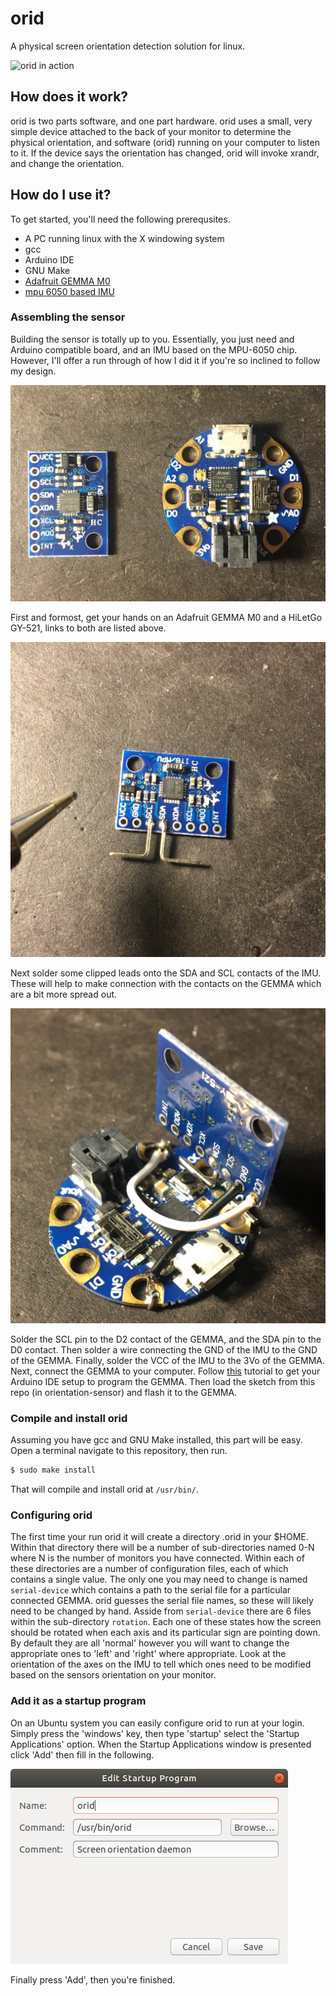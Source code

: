 # orid
A physical screen orientation detection solution for linux.

![orid in action](https://raw.githubusercontent.com/mrpossoms/orid/master/.demo.gif)

## How does it work?

orid is two parts software, and one part hardware. orid uses a small, very simple device attached to the back of your monitor to determine the physical orientation, and software (orid) running on your computer to listen to it. If the device says the orientation has changed, orid will invoke xrandr, and change the orientation.

## How do I use it?

To get started, you'll need the following prerequsites.
* A PC running linux with the X windowing system
* gcc
* Arduino IDE
* GNU Make
* [Adafruit GEMMA M0](https://www.adafruit.com/product/3501?gclid=EAIaIQobChMIlO-QtLPu3gIVHLbACh3wqQCeEAYYASABEgKh7fD_BwE)
* [mpu 6050 based IMU](http://a.co/d/7XmvxoI)

### Assembling the sensor

Building the sensor is totally up to you. Essentially, you just need and Arduino compatible board, and an IMU based on the MPU-6050 chip. However, I'll offer a run through of how I did it if you're so inclined to follow my design.

![GEMMA and 6050](https://raw.githubusercontent.com/mrpossoms/orid/master/.parts.jpg)

First and formost, get your hands on an Adafruit GEMMA M0 and a HiLetGo GY-521, links to both are listed above.

![Stand off example](https://raw.githubusercontent.com/mrpossoms/orid/master/.stand-off.jpg)

Next solder some clipped leads onto the SDA and SCL contacts of the IMU. These will help to make connection with the contacts on the GEMMA which are a bit more spread out.

![Assembled](https://raw.githubusercontent.com/mrpossoms/orid/master/.assembly.jpg)

Solder the SCL pin to the D2 contact of the GEMMA, and the SDA pin to the D0 contact. Then solder a wire connecting the GND of the IMU to the GND of the GEMMA. Finally, solder the VCC of the IMU to the 3Vo of the GEMMA. Next, connect the GEMMA to your computer. Follow [this](https://learn.adafruit.com/adafruit-gemma-m0/arduino-ide-setup) tutorial to get your Arduino IDE setup to program the GEMMA. Then load the sketch from this repo (in orientation-sensor) and flash it to the GEMMA.

### Compile and install orid

Assuming you have gcc and GNU Make installed, this part will be easy. Open a terminal navigate to this repository, then run.

```bash
$ sudo make install
```

That will compile and install orid at `/usr/bin/`.

### Configuring orid

The first time your run orid it will create a directory .orid in your $HOME. Within that directory there will be a number of sub-directories named 0-N where N is the number of monitors you have connected. Within each of these directories are a number of configuration files, each of which contains a single value. The only one you may need to change is named `serial-device` which contains a path to the serial file for a particular connected GEMMA. orid guesses the serial file names, so these will likely need to be changed by hand. Asside from `serial-device` there are 6 files within the sub-directory `rotation`. Each one of these states how the screen should be rotated when each axis and its particular sign are pointing down. By default they are all 'normal' however you will want to change the appropriate ones to 'left' and 'right' where appropriate. Look at the orientation of the axes on the IMU to tell which ones need to be modified based on the sensors orientation on your monitor.

### Add it as a startup program

On an Ubuntu system you can easily configure orid to run at your login. Simply press the 'windows' key, then type 'startup' select the 'Startup Applications' option. When the Startup Applications window is presented click 'Add' then fill in the following.

![Startup config](https://raw.githubusercontent.com/mrpossoms/orid/master/.startup.png)

Finally press 'Add', then you're finished.
